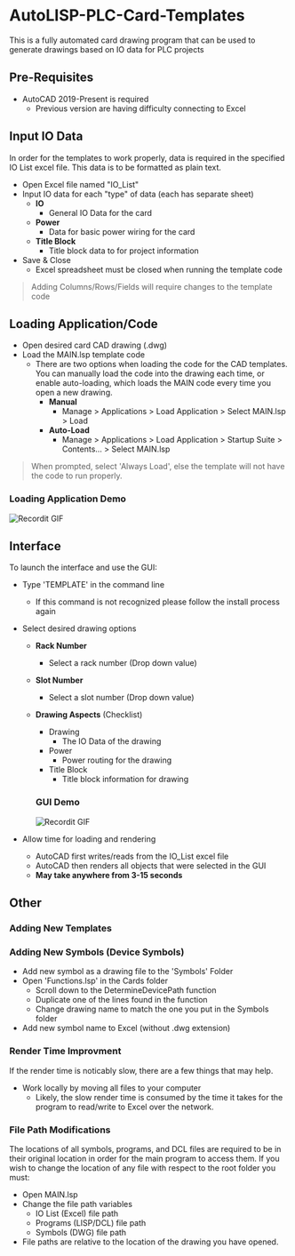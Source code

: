 # AutoLISP-PLC-Card-Templates
This is a fully automated card drawing program that can be used to generate drawings based on IO data for PLC projects

## Pre-Requisites
- AutoCAD 2019-Present is required
  - Previous version are having difficulty connecting to Excel

## Input IO Data
In order for the templates to work properly, data is required in the specified IO List excel file. This data is to be formatted as plain text. 

- Open Excel file named "IO_List"
- Input IO data for each "type" of data (each has separate sheet)
  - **IO**
    - General IO Data for the card
  - **Power**
    - Data for basic power wiring for the card
  - **Title Block**
    - Title block data to for project information
- Save & Close 
  - Excel spreadsheet must be closed when running the template code

> Adding Columns/Rows/Fields will require changes to the template code

## Loading Application/Code
- Open desired card CAD drawing (.dwg)
- Load the MAIN.lsp template code
  - There are two options when loading the code for the CAD templates. You can manually load the code into the drawing each time, or enable auto-loading, which loads the MAIN code every time you open a new drawing.
    - **Manual**
      - Manage > Applications > Load Application > Select MAIN.lsp > Load
    - **Auto-Load**
      - Manage > Applications > Load Application > Startup Suite > Contents... > Select MAIN.lsp

> When prompted, select 'Always Load', else the template will not have the code to run properly.
  ### Loading Application Demo
  ![Recordit GIF](http://g.recordit.co/DmTh3sYKDx.gif)

## Interface

To launch the interface and use the GUI:

- Type 'TEMPLATE' in the command line
  - If this command is not recognized please follow the install process again
- Select desired drawing options
  - **Rack Number**
    - Select a rack number (Drop down value)
  - **Slot Number**
    - Select a slot number (Drop down value)
  - **Drawing Aspects** (Checklist)
    - Drawing
      - The IO Data of the drawing
    - Power
      - Power routing for the drawing
    - Title Block
      - Title block information for drawing
      
    ### GUI Demo
    ![Recordit GIF](http://g.recordit.co/EV9Tei3mdG.gif)

- Allow time for loading and rendering
  - AutoCAD first writes/reads from the IO_List excel file
  - AutoCAD then renders all objects that were selected in the GUI
  - **May take anywhere from 3-15 seconds**
  
  
## Other

### Adding New Templates

### Adding New Symbols (Device Symbols)
- Add new symbol as a drawing file to the 'Symbols' Folder
- Open 'Functions.lsp' in the Cards folder
  - Scroll down to the DetermineDevicePath function
  - Duplicate one of the lines found in the function
  - Change drawing name to match the one you put in the Symbols folder
- Add new symbol name to Excel (without .dwg extension)

### Render Time Improvment
If the render time is noticably slow, there are a few things that may help.
- Work locally by moving all files to your computer
  - Likely, the slow render time is consumed by the time it takes for the program to read/write to Excel over the network.

### File Path Modifications
The locations of all symbols, programs, and DCL files are required to be in their original location in order for the main program to access them. If you wish to change the location of any file with respect to the root folder you must:
- Open MAIN.lsp
- Change the file path variables
  - IO List (Excel) file path
  - Programs (LISP/DCL) file path
  - Symbols (DWG) file path
- File paths are relative to the location of the drawing you have opened.

